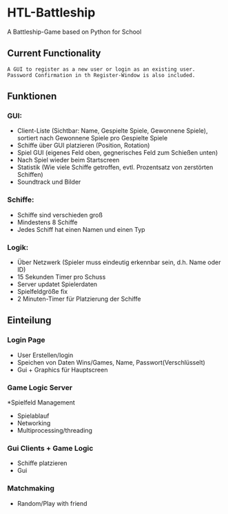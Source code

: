 # HTL-Battleship
A Battleship-Game based on Python for School

## Current Functionality
```
A GUI to register as a new user or login as an existing user.
Password Confirmation in th Register-Window is also included.
```

## Funktionen
### GUI:
* Client-Liste (Sichtbar: Name, Gespielte Spiele, Gewonnene Spiele), sortiert nach Gewonnene Spiele pro Gespielte Spiele
* Schiffe über GUI platzieren (Position, Rotation)
* Spiel GUI (eigenes Feld oben, gegnerisches Feld zum Schießen unten)
* Nach Spiel wieder beim Startscreen
* Statistik (Wie viele Schiffe getroffen, evtl. Prozentsatz von zerstörten Schiffen)
* Soundtrack und Bilder
### Schiffe:
* Schiffe sind verschieden groß
* Mindestens 8 Schiffe
* Jedes Schiff hat einen Namen und einen Typ
### Logik:
* Über Netzwerk (Spieler muss eindeutig erkennbar sein, d.h. Name oder ID)
* 15 Sekunden Timer pro Schuss 
* Server updatet Spielerdaten
* Spielfeldgröße fix
* 2 Minuten-Timer für Platzierung der Schiffe

## Einteilung
### Login Page
* User Erstellen/login
* Speichen von Daten Wins/Games, Name, Passwort(Verschlüsselt)
* Gui + Graphics für Hauptscreen

### Game Logic Server
*Spielfeld Management
* Spielablauf
* Networking
* Multiprocessing/threading

### Gui Clients + Game Logic
* Schiffe platzieren
* Gui

### Matchmaking
* Random/Play with friend

